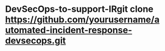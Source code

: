 # DevSecOps-to-support-IRgit clone https://github.com/yourusername/automated-incident-response-devsecops.git

